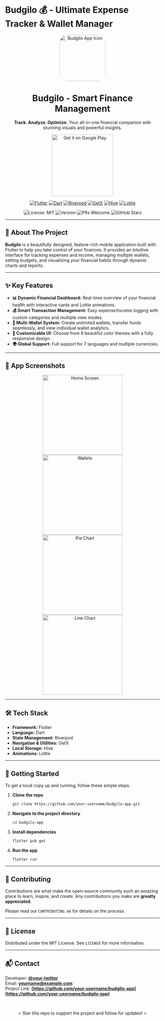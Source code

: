 # Budgilo 💰 - Ultimate Expense Tracker & Wallet Manager

<p align="center">
  <img src="https://github.com/user-attachments/assets/524fcdff-2bef-440e-a033-af144f07d70b" alt="Budgilo App Icon" width="150" style="border-radius: 24px;"/>
  <h1 align="center">Budgilo - Smart Finance Management</h1>
  <p align="center">
    <b>Track. Analyze. Optimize.</b> Your all-in-one financial companion with stunning visuals and powerful insights.
  </p>
</p>

<p align="center">
  <a href="https://play.google.com/store/apps/details?id=com.budgifydev.budgify" target="_blank">
    <img src="https://play.google.com/intl/en_us/badges/static/images/badges/en_badge_web_generic.png" alt="Get it on Google Play" width="200"/>
  </a>
</p>

<p align="center">
  <a href="https://flutter.dev" target="_blank"><img src="https://img.shields.io/badge/Flutter-02569B?style=for-the-badge&logo=flutter&logoColor=white" alt="Flutter"></a>
  <a href="https://dart.dev" target="_blank"><img src="https://img.shields.io/badge/Dart-0175C2?style=for-the-badge&logo=dart&logoColor=white" alt="Dart"></a>
  <a href="https://riverpod.dev/" target="_blank"><img src="https://img.shields.io/badge/Riverpod-4A98E8?style=for-the-badge&logo=riverpod&logoColor=white" alt="Riverpod"></a>
  <a href="https://pub.dev/packages/get" target="_blank"><img src="https://img.shields.io/badge/GetX-00A9E0?style=for-the-badge&logo=getx&logoColor=white" alt="GetX"></a>
  <a href="https://pub.dev/packages/hive" target="_blank"><img src="https://img.shields.io/badge/Hive-FFC107?style=for-the-badge&logo=hive&logoColor=black" alt="Hive"></a>
  <a href="https://pub.dev/packages/lottie" target="_blank"><img src="https://img.shields.io/badge/Lottie-000000?style=for-the-badge&logo=lottie&logoColor=white" alt="Lottie"></a>
</p>

<p align="center">
  <img src="https://img.shields.io/badge/License-MIT-blue.svg" alt="License: MIT">
  <img src="https://img.shields.io/badge/Version-2.1.3-green.svg" alt="Version">
  <img src="https://img.shields.io/badge/PRs-welcome-brightgreen.svg" alt="PRs Welcome">
  <img src="https://img.shields.io/github/stars/your-username/budgilo-app?style=social" alt="GitHub Stars">
</p>

---

## 🚀 About The Project

**Budgilo** is a beautifully designed, feature-rich mobile application built with Flutter to help you take control of your finances. It provides an intuitive interface for tracking expenses and income, managing multiple wallets, setting budgets, and visualizing your financial habits through dynamic charts and reports.

---

## ✨ Key Features

-   **📊 Dynamic Financial Dashboard:** Real-time overview of your financial health with interactive cards and Lottie animations.
-   **💰 Smart Transaction Management:** Easy expense/income logging with custom categories and multiple view modes.
-   **👛 Multi-Wallet System:** Create unlimited wallets, transfer funds seamlessly, and view individual wallet analytics.
-   **🌈 Customizable UI:** Choose from 8 beautiful color themes with a fully responsive design.
-   **🌍 Global Support:** Full support for 7 languages and multiple currencies.

---

## 🎥 App Screenshots

<p align="center">
  <img src="https://github.com/user-attachments/assets/fb947537-0bff-4d87-ae8f-5f4e7d8a7e32" width="260" alt="Home Screen">
  <img src="https://github.com/user-attachments/assets/913dcd63-3cea-42f5-8b76-7ecddb608b1e" width="260" alt="Wallets">
  <img src="https://github.com/user-attachments/assets/cabef679-2eea-4081-a1dc-50a914797800" width="260" alt="Pie Chart">
  <img src="https://github.com/user-attachments/assets/099c6d74-1ba9-46f0-b087-846840daf68e" width="260" alt="Line Chart">
</p>

---

## 🛠️ Tech Stack

-   **Framework:** Flutter
-   **Language:** Dart
-   **State Management:** Riverpod
-   **Navigation & Utilities:** GetX
-   **Local Storage:** Hive
-   **Animations:** Lottie

---

## 🚀 Getting Started

To get a local copy up and running, follow these simple steps.

1.  **Clone the repo**
    ```sh
    git clone https://github.com/your-username/budgilo-app.git
    ```
2.  **Navigate to the project directory**
    ```sh
    cd budgilo-app
    ```
3.  **Install dependencies**
    ```sh
    flutter pub get
    ```
4.  **Run the app**
    ```sh
    flutter run
    ```

---

## 🙌 Contributing

Contributions are what make the open-source community such an amazing place to learn, inspire, and create. Any contributions you make are **greatly appreciated**.

Please read our `CONTRIBUTING.md` for details on the process.

---

## 📄 License

Distributed under the MIT License. See `LICENSE` for more information.

---

## 📬 Contact

Developer: **[@your-twitter](https://twitter.com/your-twitter)**
<br>
Email: **yourname@example.com**
<br>
Project Link: **[https://github.com/your-username/budgilo-app](https://github.com/your-username/budgilo-app)**

<br>

<p align="center">
  ⭐ Star this repo to support the project and follow for updates! ⭐
</p>
